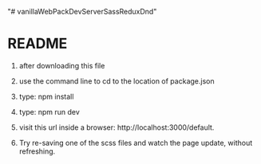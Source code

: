 "# vanillaWebPackDevServerSassReduxDnd" 

# README #

1) after downloading this file

2) use the command line to cd to the location of package.json

3) type: npm install

4) type: npm run dev

5) visit this url inside a browser: 
http://localhost:3000/default.

6) Try re-saving one of the scss files and watch the page update, without refreshing.


